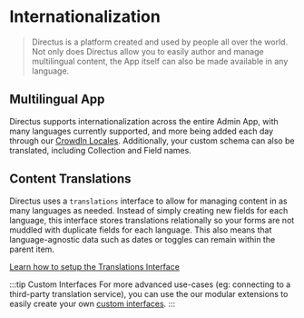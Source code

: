 # Internationalization

> Directus is a platform created and used by people all over the world. Not only does Directus allow you to easily author and manage multilingual content, the App itself can also be made available in any language.

## Multilingual App

Directus supports internationalization across the entire Admin App, with many languages currently supported, and more being added each day through our [CrowdIn Locales](https://locales.directus.io/). Additionally, your custom schema can also be translated, including Collection and Field names.

## Content Translations

Directus uses a `translations` interface to allow for managing content in as many languages as needed. Instead of simply creating new fields for each language, this interface stores translations relationally so your forms are not muddled with duplicate fields for each language. This also means that language-agnostic data such as dates or toggles can remain within the parent item.

[Learn how to setup the Translations Interface](/guides/relationships.md#translations)

:::tip Custom Interfaces
For more advanced use-cases (eg: connecting to a third-party translation service), you can use the our modular extensions to easily create your own [custom interfaces](/extensions/interfaces.md).
:::
